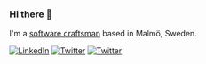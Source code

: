 ### Hi there 👋

I'm a [software craftsman](https://manifesto.softwarecraftsmanship.org/)  based in Malmö, Sweden.

[![LinkedIn](https://img.icons8.com/material-outlined/30/000000/linkedin.png)](https://www.linkedin.com/in/tobiasericsson)
[![Twitter](https://img.icons8.com/material-outlined/30/000000/twitter.png)](https://twitter.com/teericsson)
[![Twitter](https://img.icons8.com/material-outlined/30/000000/home.png)](https://tobias-ericsson.github.io)

<!--
**tobias-ericsson/tobias-ericsson** is a ✨ _special_ ✨ repository because its `README.md` (this file) appears on your GitHub profile.

Here are some ideas to get you started:

- 🔭 I’m currently working on ...
- 🌱 I’m currently learning ...
- 👯 I’m looking to collaborate on ...
- 🤔 I’m looking for help with ...
- 💬 Ask me about ...
- 📫 How to reach me: ...
- 😄 Pronouns: ...
- ⚡ Fun fact: ...
-->


